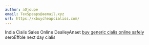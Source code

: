 ```yaml
---
author: aDjoupe
email: TexSpeaps@aemail.xyz
url: https://xbuycheapcialiss.com/
---
```


India Cialis Sales Online  DealleyAnaet <a href=https://xbuycheapcialiss.com/>buy generic cialis online safely</a> seroEffole next day cialis 